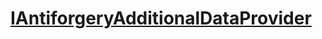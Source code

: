 # [IAntiforgeryAdditionalDataProvider](https://docs.microsoft.com/en-us/dotnet/api/microsoft.aspnetcore.antiforgery.iantiforgeryadditionaldataprovider)

